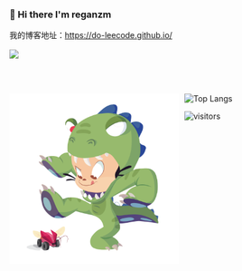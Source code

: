 ### :lemon: Hi there I'm reganzm 

我的博客地址：<url>https://do-leecode.github.io/</url>

<img align='center'  width="600" src="https://github-readme-stats.vercel.app/api?username=reganzm&show_icons=true&title_color=fff&icon_color=79ff97&text_color=9f9f9f&bg_color=151515"></img>

<br><br>

![Top Langs](https://github-readme-stats.vercel.app/api/top-langs/?username=reganzm&theme=radical)<img src="https://github.com/SatYu26/SatYu26/blob/master/Assets/dinotocat.png" alt="dinotocat" style="float: left; margin-right: 10px;" width="300px" />


![visitors](https://visitor-badge.laobi.icu/badge?page_id=reganzm)
